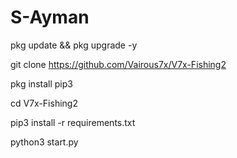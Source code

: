 # S-Ayman
pkg update && pkg upgrade -y

git clone https://github.com/Vairous7x/V7x-Fishing2

pkg install pip3

cd V7x-Fishing2

pip3 install -r requirements.txt

python3 start.py
